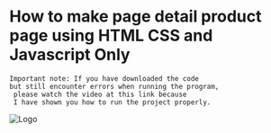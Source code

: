 # How to make page detail product page using HTML CSS and Javascript Only

```http
Important note: If you have downloaded the code
but still encounter errors when running the program,
 please watch the video at this link because
 I have shown you how to run the project properly.
```

![Logo](https://i.ytimg.com/vi/okyfcpZfPAU/maxresdefault.jpg)
